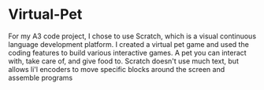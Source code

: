 # Virtual-Pet
For my A3 code project, I chose to use Scratch, which is a visual continuous language development platform. I created a virtual pet game and used the coding features to build various interactive games. A pet you can interact with, take care of, and give food to. 
Scratch doesn't use much text, but allows li'l encoders to move specific blocks around the screen and assemble programs
